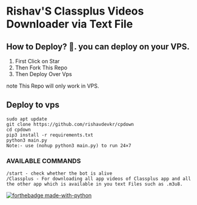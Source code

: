 # Rishav'S Classplus Videos Downloader via Text File

## How to Deploy? 🤔. you can deploy on your VPS.
1. First Click on Star
2. Then Fork This Repo
3. Then Deploy Over Vps

note This Repo will only work in VPS.

## Deploy to vps

```
sudo apt update
git clone https://github.com/rishavdevkr/cpdown
cd cpdown
pip3 install -r requirements.txt
python3 main.py
Note:- use (nohup python3 main.py) to run 24×7
```
### AVAILABLE COMMANDS 
```
/start - check whether the bot is alive 
/Classplus - For downloading all app videos of Classplus app and all the other app which is available in you text Files such as .m3u8.
``` 

[![forthebadge made-with-python](http://ForTheBadge.com/images/badges/made-with-python.svg)](https://www.python.org/)

